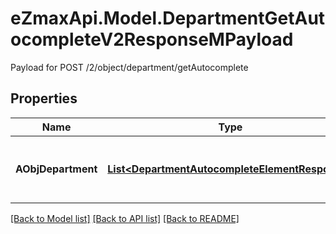 # eZmaxApi.Model.DepartmentGetAutocompleteV2ResponseMPayload
Payload for POST /2/object/department/getAutocomplete

## Properties

Name | Type | Description | Notes
------------ | ------------- | ------------- | -------------
**AObjDepartment** | [**List&lt;DepartmentAutocompleteElementResponse&gt;**](DepartmentAutocompleteElementResponse.md) | An array of Department autocomplete element response. | 

[[Back to Model list]](../README.md#documentation-for-models) [[Back to API list]](../README.md#documentation-for-api-endpoints) [[Back to README]](../README.md)

